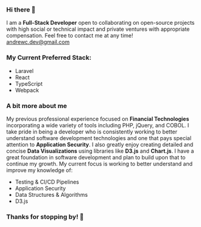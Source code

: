 <!--
**RobTables/RobTables** is a ✨ _special_ ✨ repository because its `README.md` (this file) appears on your GitHub profile.

Here are some ideas to get you started:

- 🔭 I’m currently working on ...
- 🌱 I’m currently learning ...
- 👯 I’m looking to collaborate on ...
- 🤔 I’m looking for help with ...
- 💬 Ask me about ...
- 📫 How to reach me: ...
- 😄 Pronouns: ...
- ⚡ Fun fact: ...
-->
### Hi there 👋

I am a **Full-Stack Developer** open to collaborating on open-source projects with high social or technical impact and private ventures with appropriate compensation. Feel free to contact me at any time! [andrewc.dev@gmail.com](andrewc.dev@gmail.com)

### My Current Preferred Stack:
- Laravel
- React
- TypeScript
- Webpack


### A bit more about me
My previous professional experience focused on **Financial Technologies** incorporating a wide variety of tools including PHP, jQuery, and COBOL. I take pride in being a developer who is consistently working to better understand software development technologies and one that pays special attention to **Application Security**. I also greatly enjoy creating detailed and concise **Data Visualizations** using libraries like **D3.js** and **Chart.js**. I have a great foundation in software development and plan to build upon that to continue my growth. My current focus is working to better understand and improve my knowledge of:

- Testing & CI/CD Pipelines
- Application Security
- Data Structures & Algorithms
- D3.js


### Thanks for stopping by! 👋





